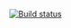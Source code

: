 [![Build status](https://ci.appveyor.com/api/projects/status/6ovto5a16xh6nbeh?svg=true)](https://ci.appveyor.com/project/milanna6084/ahj-http-080uh)

